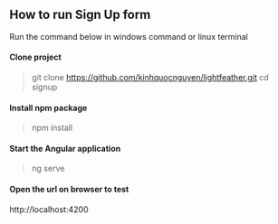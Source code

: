 ## How to run Sign Up form

Run the command below in windows command or linux terminal

#### Clone project
> git clone https://github.com/kinhquocnguyen/lightfeather.git
> cd signup

#### Install npm package
> npm install

#### Start the Angular application
> ng serve

#### Open the url on browser to test
http://localhost:4200
